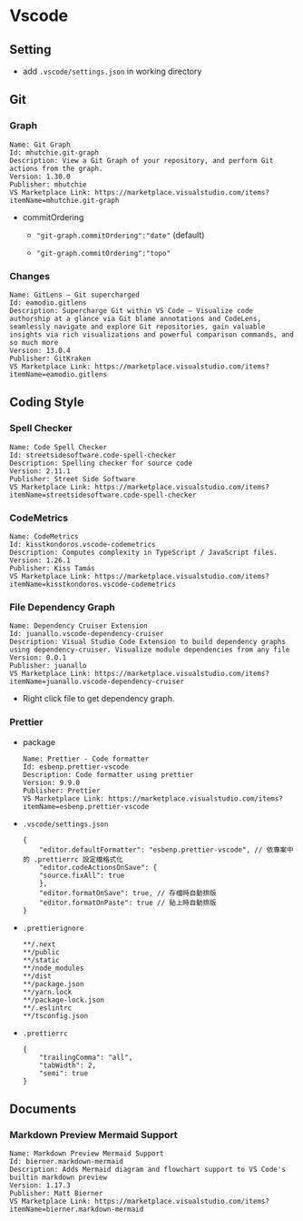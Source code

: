 # Vscode

## Setting

- add `.vscode/settings.json` in working directory

## Git 

### Graph

```
Name: Git Graph
Id: mhutchie.git-graph
Description: View a Git Graph of your repository, and perform Git actions from the graph.
Version: 1.30.0
Publisher: mhutchie
VS Marketplace Link: https://marketplace.visualstudio.com/items?itemName=mhutchie.git-graph
```

- commitOrdering

    - `"git-graph.commitOrdering":"date"` (default)

    - `"git-graph.commitOrdering":"topo"`

### Changes

```
Name: GitLens — Git supercharged
Id: eamodio.gitlens
Description: Supercharge Git within VS Code — Visualize code authorship at a glance via Git blame annotations and CodeLens, seamlessly navigate and explore Git repositories, gain valuable insights via rich visualizations and powerful comparison commands, and so much more
Version: 13.0.4
Publisher: GitKraken
VS Marketplace Link: https://marketplace.visualstudio.com/items?itemName=eamodio.gitlens
```

## Coding Style

### Spell Checker

```
Name: Code Spell Checker
Id: streetsidesoftware.code-spell-checker
Description: Spelling checker for source code
Version: 2.11.1
Publisher: Street Side Software
VS Marketplace Link: https://marketplace.visualstudio.com/items?itemName=streetsidesoftware.code-spell-checker
```

### CodeMetrics

```
Name: CodeMetrics
Id: kisstkondoros.vscode-codemetrics
Description: Computes complexity in TypeScript / JavaScript files.
Version: 1.26.1
Publisher: Kiss Tamás
VS Marketplace Link: https://marketplace.visualstudio.com/items?itemName=kisstkondoros.vscode-codemetrics
```

### File Dependency Graph

```
Name: Dependency Cruiser Extension
Id: juanallo.vscode-dependency-cruiser
Description: Visual Studio Code Extension to build dependency graphs using dependency-cruiser. Visualize module dependencies from any file
Version: 0.0.1
Publisher: juanallo
VS Marketplace Link: https://marketplace.visualstudio.com/items?itemName=juanallo.vscode-dependency-cruiser
```
- Right click file to get dependency graph.

### Prettier

- package

    ```
    Name: Prettier - Code formatter
    Id: esbenp.prettier-vscode
    Description: Code formatter using prettier
    Version: 9.9.0
    Publisher: Prettier
    VS Marketplace Link: https://marketplace.visualstudio.com/items?itemName=esbenp.prettier-vscode
    ```

- `.vscode/settings.json`

    ```
    {
        "editor.defaultFormatter": "esbenp.prettier-vscode", // 依專案中的 .prettierrc 設定檔格式化
        "editor.codeActionsOnSave": {
        "source.fixAll": true
        },
        "editor.formatOnSave": true, // 存檔時自動排版
        "editor.formatOnPaste": true // 貼上時自動排版
    }
    ```

- `.prettierignore`

    ```
    **/.next
    **/public
    **/static
    **/node_modules
    **/dist
    **/package.json
    **/yarn.lock
    **/package-lock.json
    **/.eslintrc
    **/tsconfig.json
    ```

- `.prettierrc`

    ```
    {
        "trailingComma": "all",
        "tabWidth": 2,
        "semi": true
    }
    ```

## Documents

### Markdown Preview Mermaid Support
```
Name: Markdown Preview Mermaid Support
Id: bierner.markdown-mermaid
Description: Adds Mermaid diagram and flowchart support to VS Code's builtin markdown preview
Version: 1.17.3
Publisher: Matt Bierner
VS Marketplace Link: https://marketplace.visualstudio.com/items?itemName=bierner.markdown-mermaid
```
